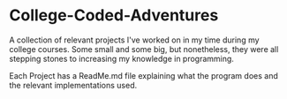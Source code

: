 # College-Coded-Adventures
A collection of relevant projects I've worked on in my time during my college courses. Some small and some big, but nonetheless, they were all stepping stones to increasing my knowledge in programming. 

Each Project has a ReadMe.md file explaining what the program does and the relevant implementations used.
